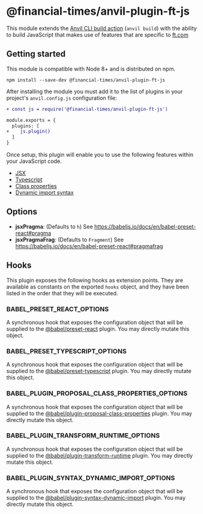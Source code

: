 # @financial-times/anvil-plugin-ft-js

This module extends the [Anvil CLI build action][cli] (`anvil build`) with the ability to build JavaScript that makes use of features that are specific to [ft.com]

[cli]: https://github.com/Financial-Times/anvil/tree/master/packages/anvil#build
[ft.com]: https://www.ft.com/

## Getting started

This module is compatible with Node 8+ and is distributed on npm.

```
npm install --save-dev @financial-times/anvil-plugin-ft-js
```

After installing the module you must add it to the list of plugins in your project's `anvil.config.js` configuration file:

```diff
+ const js = require('@financial-times/anvil-plugin-ft-js')

module.exports = {
  plugins: [
+    js.plugin()
  ]
}
```

Once setup, this plugin will enable you to use the following features within your JavaScript code. 

* [JSX](https://reactjs.org/docs/introducing-jsx.html)
* [Typescript](https://www.typescriptlang.org/)
* [Class properties](https://github.com/tc39/proposal-class-public-fields)
* [Dynamic import syntax](https://developers.google.com/web/updates/2017/11/dynamic-import)



## Options

- **jsxPragma**: (Defaults to `h`) See https://babeljs.io/docs/en/babel-preset-react#pragma
- **jsxPragmaFrag**: (Defaults to `Fragment`) See https://babeljs.io/docs/en/babel-preset-react#pragmafrag


## Hooks

This plugin exposes the following hooks as extension points. They are available as constants on the exported `hooks` object, and they have been listed in the order that they will be executed.

### BABEL_PRESET_REACT_OPTIONS

A synchronous hook that exposes the configuration object that will be supplied to the [@babel/preset-react] plugin. You may directly mutate this object.

[@babel/preset-react]: https://babeljs.io/docs/en/babel-preset-react

### BABEL_PRESET_TYPESCRIPT_OPTIONS

A synchronous hook that exposes the configuration object that will be supplied to the [@babel/preset-typescript] plugin. You may directly mutate this object.

[@babel/preset-typescript]: https://babeljs.io/docs/en/babel-preset-typescript

### BABEL_PLUGIN_PROPOSAL_CLASS_PROPERTIES_OPTIONS

A synchronous hook that exposes the configuration object that will be supplied to the [@babel/plugin-proposal-class-properties] plugin. You may directly mutate this object.

[@babel/plugin-proposal-class-properties]: https://babeljs.io/docs/en/babel-plugin-proposal-class-properties

### BABEL_PLUGIN_TRANSFORM_RUNTIME_OPTIONS

A synchronous hook that exposes the configuration object that will be supplied to the [@babel/plugin-transform-runtime] plugin. You may directly mutate this object.

[@babel/plugin-transform-runtime]: https://babeljs.io/docs/en/babel-plugin-transform-runtime

### BABEL_PLUGIN_SYNTAX_DYNAMIC_IMPORT_OPTIONS

A synchronous hook that exposes the configuration object that will be supplied to the [@babel/plugin-syntax-dynamic-import] plugin. You may directly mutate this object.

[@babel/plugin-syntax-dynamic-import]: https://babeljs.io/docs/en/babel-plugin-syntax-dynamic-import
